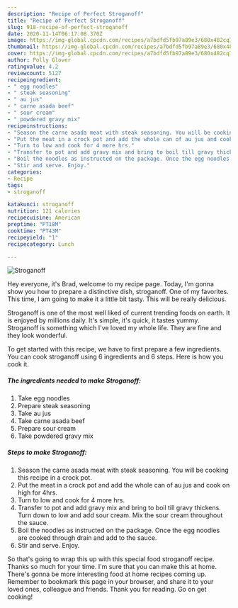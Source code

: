 ```yaml
---
description: "Recipe of Perfect Stroganoff"
title: "Recipe of Perfect Stroganoff"
slug: 918-recipe-of-perfect-stroganoff
date: 2020-11-14T06:17:08.370Z
image: https://img-global.cpcdn.com/recipes/a7bdfd5fb97a89e3/680x482cq70/stroganoff-recipe-main-photo.jpg
thumbnail: https://img-global.cpcdn.com/recipes/a7bdfd5fb97a89e3/680x482cq70/stroganoff-recipe-main-photo.jpg
cover: https://img-global.cpcdn.com/recipes/a7bdfd5fb97a89e3/680x482cq70/stroganoff-recipe-main-photo.jpg
author: Polly Glover
ratingvalue: 4.2
reviewcount: 5127
recipeingredient:
- " egg noodles"
- " steak seasoning"
- " au jus"
- " carne asada beef"
- " sour cream"
- " powdered gravy mix"
recipeinstructions:
- "Season the carne asada meat with steak seasoning. You will be cooking this recipe in a crock pot."
- "Put the meat in a crock pot and add the whole can of au jus and cook on high for 4hrs."
- "Turn to low and cook for 4 more hrs."
- "Transfer to pot and add gravy mix and bring to boil till gravy thickens. Turn down to low and add sour cream. Mix the sour cream throughout the sauce."
- "Boil the noodles as instructed on the package. Once the egg noodles are cooked through drain and add to the sauce."
- "Stir and serve. Enjoy."
categories:
- Recipe
tags:
- stroganoff

katakunci: stroganoff 
nutrition: 121 calories
recipecuisine: American
preptime: "PT18M"
cooktime: "PT43M"
recipeyield: "1"
recipecategory: Lunch

---
```



![Stroganoff](https://img-global.cpcdn.com/recipes/a7bdfd5fb97a89e3/680x482cq70/stroganoff-recipe-main-photo.jpg)

Hey everyone, it's Brad, welcome to my recipe page. Today, I'm gonna show you how to prepare a distinctive dish, stroganoff. One of my favorites. This time, I am going to make it a little bit tasty. This will be really delicious.



Stroganoff is one of the most well liked of current trending foods on earth. It is enjoyed by millions daily. It's simple, it's quick, it tastes yummy. Stroganoff is something which I've loved my whole life. They are fine and they look wonderful.


To get started with this recipe, we have to first prepare a few ingredients. You can cook stroganoff using 6 ingredients and 6 steps. Here is how you cook it.

<!--inarticleads1-->

##### The ingredients needed to make Stroganoff:

1. Take  egg noodles
1. Prepare  steak seasoning
1. Take  au jus
1. Take  carne asada beef
1. Prepare  sour cream
1. Take  powdered gravy mix




<!--inarticleads2-->

##### Steps to make Stroganoff:

1. Season the carne asada meat with steak seasoning. You will be cooking this recipe in a crock pot.
1. Put the meat in a crock pot and add the whole can of au jus and cook on high for 4hrs.
1. Turn to low and cook for 4 more hrs.
1. Transfer to pot and add gravy mix and bring to boil till gravy thickens. Turn down to low and add sour cream. Mix the sour cream throughout the sauce.
1. Boil the noodles as instructed on the package. Once the egg noodles are cooked through drain and add to the sauce.
1. Stir and serve. Enjoy.




So that's going to wrap this up with this special food stroganoff recipe. Thanks so much for your time. I'm sure that you can make this at home. There's gonna be more interesting food at home recipes coming up. Remember to bookmark this page in your browser, and share it to your loved ones, colleague and friends. Thank you for reading. Go on get cooking!

